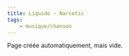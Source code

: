 ```yaml
---
title: Liquido - Narcotic
tags:
    - musique/chanson
---
```


Page créée automatiquement, mais vide.
